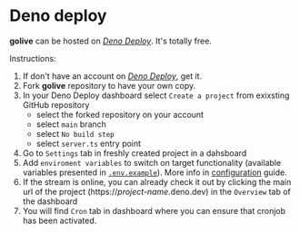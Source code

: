 # Deno deploy

**golive** can be hosted on [_Deno Deploy_](https://dash.deno.com/). It's totally free.

Instructions:

1. If don't have an account on [_Deno Deploy_](https://dash.deno.com/), get it.
2. Fork **golive** repository to have your own copy.
3. In your Deno Deploy dashboard select `Create a project` from exixsting GitHub repository
   - select the forked repository on your account
   - select `main` branch
   - select `No build step`
   - select `server.ts` entry point
4. Go to `Settings` tab in freshly created project in a dahsboard
5. Add `enviroment variables` to switch on target functionality (available variables presented in
   [`.env.example`](https://github.com/shevernitskiy/golive/blob/main/.env.example)). More info in
   [configuration](https://github.com/shevernitskiy/golive/blob/main/docs/configuration.md) guide.
6. If the stream is online, you can already check it out by clicking the main url of the project
   (https://_project-name_.deno.dev) in the `Overview` tab of the dashboard
7. You will find `Cron` tab in dashboard where you can ensure that cronjob has been activated.
